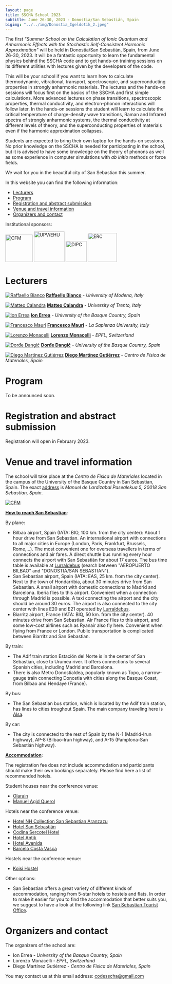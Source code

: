```yaml
---
layout: page
title: SSCHA School 2023
subtitle: June 26-30, 2023 - Donostia/San Sebastián, Spain
bigimg: "../../img/Donostia_Igeldotik_2.jpeg"
---
```


The first *"Summer School on the Calculation of Ionic Quantum and Anharmonic Effects with the Stochastic Self-Consistent Harmonic Approximation"* will be held in Donostia/San Sebastián, Spain, from June 26-30, 2023. It will be a fantastic opportunity to learn the fundamental physics behind the SSCHA code and to get hands-on training sessions on its different utilities with lectures given by the developers of the code.

This will be your school if you want to learn how to calculate thermodynamic, vibrational, transport, spectroscopic, and superconducting properties in strongly anharmonic materials. The lectures and the hands-on sessions will focus first on the basics of the SSCHA and first simple calculations. More advanced lectures on phase transitions, spectroscopic properties, thermal conductivity, and electron-phonon interactions will follow later. In the hands-on sessions the student will learn to calculate the critical temperature of charge-density wave transitions, Raman and Infrared spectra of strongly anharmonic systems, the thermal conductivity at different levels of theory, and the superconducting properties of materials even if the harmonic approximation collapses.   

Students are expected to bring their own laptop for the hands-on sessions. No prior knowledge on the SSCHA is needed for  participating in the school, but it is advised to have some knowledge on the theory of phonons as well as some experience in computer simulations with *ab initio* methods or force fields.   

We wait for you in the beautiful city of San Sebastian this summer.
   
In this website you can find the following information:
- [Lecturers](#Lecturers)
- [Program](#Program)
- [Registration and abstract submission](#Registration)
- [Venue and travel information](#Travel)
- [Organizers and contact](#Organizers)

Institutional sponsors:

<a href="https://cfm.ehu.es"><img src="/img/CFM.jpg" alt="CFM" height="85"/></a>
<a href="https://www.ehu.eus/eu/home"><img src="/img/EHU.jpg" alt="UPV/EHU" height="95"/></a>
<a href="http://dipc.ehu.es"><img src="/img/DIPC.JPG" alt="DIPC" height="65"/></a>
<a href="https://erc.europa.eu/homepage"><img src="/img/ERC.jpg" alt="ERC" height="90"/></a>

<a name="Lecturers"></a>
# Lecturers

[![Raffaello Bianco](../../img/Raffaello_Bianco.jpg)](http://personale.unimore.it/Rubrica/dettaglio/rbianco) [**Raffaello Bianco**](http://personale.unimore.it/Rubrica/dettaglio/rbianco) - *University of Modena, Italy*

[![Matteo Calandra](../../img/Matteo_Calandra.jpg)](https://mcalandra.github.io/) [**Matteo Calandra**](https://mcalandra.github.io/) - *University of Trento, Italy*

[![Ion Errea](../../img/Ion_Errea.jpg)]() [**Ion Errea**](https://cfm.ehu.es/errealab/) - *University of the Basque Country, Spain*

[![Francesco Mauri](../../img/Francesco_Mauri.jpg)](http://www2.phys.uniroma1.it/doc/mauri/) [**Francesco Mauri**](http://www2.phys.uniroma1.it/doc/mauri/) - *La Sapienza University, Italy*

[![Lorenzo Monacelli](../../img/Lorenzo_Monacelli.jpg)](https://scholar.google.it/citations?user=J5BKff0AAAAJ&hl=en) [**Lorenzo Monacelli**](https://scholar.google.it/citations?user=J5BKff0AAAAJ&hl=en) - *EPFL, Switzerland*

[![Đorđe Dangić](../../img/Dorde_Dangic.jpg)](https://cfm.ehu.es/errealab/) [**Đorđe Dangić**](https://cfm.ehu.es/errealab/) - *University of the Basque Country, Spain*

[![Diego Martínez Gutiérrez](../../img/Diego_Martinez.jpg)](https://cfm.ehu.es/errealab/) [**Diego Martínez Gutiérrez**](https://cfm.ehu.es/errealab/) - *Centro de Física de Materiales, Spain*

<a name="Program"></a>
# Program

To be announced soon.

<a name="Registration"></a>
# Registration and abstract submission

Registration will open in February 2023.

<a name="Travel"></a>
# Venue and travel information

The school will take place at the *Centro de Física de Materiales* located in the campus of the University of the Basque Country in San Sebastian, Spain. The exact [address](https://goo.gl/maps/neif5cyRB4UsD5QFA) is *Manuel de Lardizabal Pasealekua 5, 20018 San Sebastian, Spain*.

 [![CFM](../../img/CFM_portada.jpg)](https://goo.gl/maps/neif5cyRB4UsD5QFA)


<ins><b>How to reach San Sebastian</b></ins>:

By plane:
- Bilbao airport, Spain (IATA: BIO, 100 km. from the city center): About 1 hour drive from San Sebastian. An international airport with connections to all major cities in Europe (London, Paris, Frankfurt, Brussels, Rome,...). The most convenient one for overseas travellers in terms of connections and air fares. A direct shuttle bus running every hour connects the airport with San Sebastián for about 17 euros. The bus time table is available at [Lurraldebus](http://www.lurraldebus.eus) (search between "AEROPUERTO BILBAO" and "DONOSTIA/SAN SEBASTIAN").
- San Sebastian airport, Spain (IATA: EAS, 25 km. from the city center). Next to the town of Hondarribia, about 30 minutes drive from San Sebastian. A small airport with domestic connections to Madrid and Barcelona. Iberia flies to this airport. Convenient when a connection through Madrid is possible. A taxi connecting the airport and the city should be around 30 euros. The airport is also connected to the city center with lines E20 and E21 operated by [Lurraldebus](http://www.lurraldebus.eus).
- Biarritz airport, France (IATA: BIQ, 50 km. from the city center). 40 minutes drive from San Sebastian. Air France flies to this airport, and some low-cost airlines such as Ryanair also fly here. Convenient when flying from France or London. Public transportation is complicated between Biarritz and San Sebastian.

By train:
- The Adif train station Estación del Norte is in the center of San Sebastian, close to Urumea river. It offers connections to several Spanish cities, including Madrid and Barcelona.
- There is also Metro Donostialdea, popularly known as Topo, a narrow-gauge train connecting Donostia with cities along the Basque Coast, from Bilbao and Hendaye (France).

By bus:
- The San Sebastian bus station, which is located by the Adif train station, has lines to cities troughout Spain. The main company traveling here is [Alsa](https://www.alsa.es/eu/).

By car:
- The city is connected to the rest of Spain by the N-1 (Madrid-Irun highway), AP-8 (Bilbao-Irun highway), and A-15 (Pamplona-San Sebastián highway).

 <ins><b>Accommodation</b></ins>:

The registration fee does not include accommodation and participants should make their own bookings separately. Please find here a list of recommended hotels.

Student houses near the conference venue:
 - [Olarain](https://www.olarain.com)
 - [Manuel Agid Querol](https://www.resa.es/es/residencias/san-sebastian/residencia-universitaria-manuel-agud-querol/residencia/)

Hotels near the conference venue:
 - [Hotel NH Collection San Sebastian Aranzazu](https://www.nh-hoteles.es/hotel/nh-collection-san-sebastian-aranzazu)
 - [Hotel San Sebastián](https://www.ilunionhotels.co.uk/hotel-ilunion-san-sebastian-in-san-sebastian/)
 - [Codina Sercotel Hotel](https://www.hotelcodina.es/esp/index_esp.html)
 - [Hotel Antik](http://hotelantiksansebastian.com)
 - [Hotel Avenida](https://www.hotelavenida.net)
 - [Barceló Costa Vasca](https://www.barcelo.com/es-es/barcelo-costa-vasca/)

Hostels near the conference venue:
 - [Koisi Hostel](https://koisihostel.com)

Other options:
 - San Sebastian offers a great variety of different kinds of accommodation, ranging from 5-star hotels to hostels and flats. In order to make it easier for you to find the accommodation that better suits you, we suggest to have a look at the following link [San Sebastian Tourist Office](https://www.sansebastianturismoa.eus/en/sleep/where-to-sleep).

<a name="Organizers"></a>
# Organizers and contact

The organizers of the school are:
 - Ion Errea - *University of the Basque Country, Spain*
 - Lorenzo Monacelli - *EPFL, Switzerland*
 - Diego Martínez Gutiérrez -  *Centro de Física de Materiales, Spain*

You may contact us at this email address: codesscha@gmail.com


